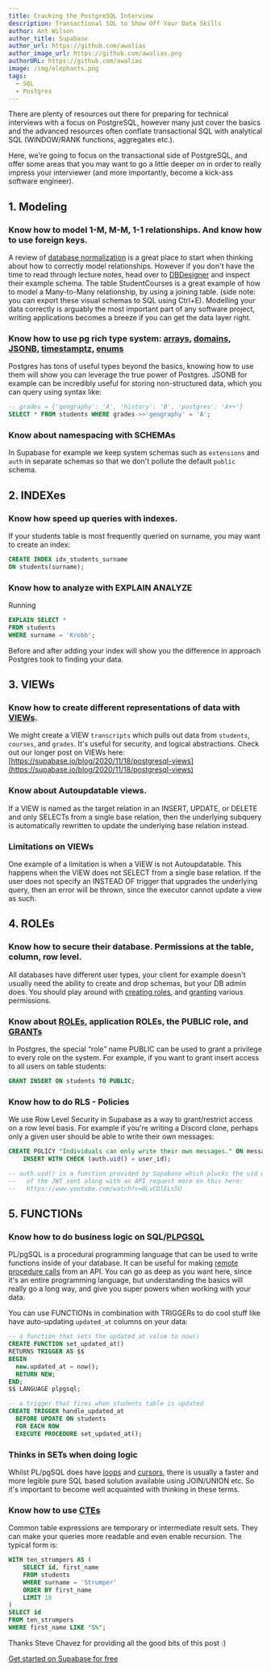 ```yaml
---
title: Cracking the PostgreSQL Interview
description: Transactional SQL to Show Off Your Data Skills
author: Ant Wilson
author_title: Supabase
author_url: https://github.com/awalias
author_image_url: https://github.com/awalias.png
authorURL: https://github.com/awalias
image: /img/elephants.png
tags:
  - SQL
  - Postgres
---
```



There are plenty of resources out there for preparing for technical interviews with a focus on PostgreSQL, however many just cover the basics and the advanced resources often conflate transactional SQL with analytical SQL (WINDOW/RANK functions, aggregates etc.).

Here, we're going to focus on the transactional side of PostgreSQL, and offer some areas that you may want to go a little deeper on in order to really impress your interviewer (and more importantly, become a kick-ass software engineer).

## 1. Modeling

### Know how to model 1-M, M-M, 1-1 relationships. And know how to use foreign keys.

A review of [database normalization](https://ocw.mit.edu/courses/civil-and-environmental-engineering/1-264j-database-internet-and-systems-integration-technologies-fall-2013/lecture-notes-exercises/MIT1_264JF13_lect_10.pdf) is a great place to start when thinking about how to correctly model relationships. However if you don't have the time to read through lecture notes, head over to [DBDesigner](https://app.dbdesigner.net/designer/schema/guest_template) and inspect their example schema. The table StudentCourses is a great example of how to model a Many-to-Many relationship, by using a joining table. (side note: you can export these visual schemas to SQL using Ctrl+E). Modelling your data correctly is arguably the most important part of any software project, writing applications becomes a breeze if you can get the data layer right.

### Know how to use pg rich type system: [arrays](https://www.postgresql.org/docs/current/arrays.html), [domains](https://www.postgresql.org/docs/current/domains.html), [JSONB](https://www.postgresql.org/docs/13/datatype-json.html), [timestamptz](https://www.postgresql.org/docs/current/functions-datetime.html), [enums](https://www.postgresql.org/docs/13/datatype-enum.html)

Postgres has tons of useful types beyond the basics, knowing how to use them will show you can leverage the true power of Postgres. JSONB for example can be incredibly useful for storing non-structured data, which you can query using syntax like:

```sql
-- grades = {'geography': 'A', 'history': 'B', 'postgres': 'A++'}
SELECT * FROM students WHERE grades->>'geography' = 'A';
```

### Know about namespacing with SCHEMAs

In Supabase for example we keep system schemas such as `extensions` and `auth` in separate schemas so that we don't pollute the default `public` schema.

## 2. INDEXes

### Know how speed up queries with indexes.

If your students table is most frequently queried on surname, you may want to create an index: 

```sql
CREATE INDEX idx_students_surname 
ON students(surname);
```

### Know how to analyze with EXPLAIN ANALYZE

Running 

```sql
EXPLAIN SELECT *
FROM students
WHERE surname = 'Krobb';
```

Before and after adding your index will show you the difference in approach Postgres took to finding your data.

## 3. VIEWs

### Know how to create different representations of data with [VIEWs](https://supabase.io/blog/2020/11/18/postgresql-views).

We might create a VIEW `transcripts` which pulls out data from `students`, `courses`, and `grades`. It's useful for security, and logical abstractions. Check out our longer post on VIEWs here: [https://supabase.io/blog/2020/11/18/postgresql-views](https://supabase.io/blog/2020/11/18/postgresql-views)

### Know about Autoupdatable views.

If a VIEW is named as the target relation in an INSERT, UPDATE, or DELETE and only SELECTs from a single base relation, then the underlying subquery is automatically rewritten to update the underlying base relation instead. 

### Limitations on VIEWs

One example of a limitation is when a VIEW is not Autoupdatable. This happens when the VIEW does not SELECT from a single base relation. If the user does not specify an INSTEAD OF trigger that upgrades the underlying query, then an error will be thrown, since the executor cannot update a view as such.

## 4. ROLEs

### Know how to secure their database. Permissions at the table, column, row level.

All databases have different user types, your client for example doesn't usually need the ability to create and drop schemas, but your DB admin does. You should play around with [creating roles](https://www.postgresql.org/docs/current/database-roles.html), and [granting](https://www.postgresql.org/docs/current/role-membership.html) various permissions.

### Know about [ROLEs](https://www.postgresql.org/docs/13/sql-createrole.html), application ROLEs, the PUBLIC role, and [GRANTs](https://www.postgresql.org/docs/current/sql-grant.html)

In Postgres, the special “role” name PUBLIC can be used to grant a privilege to every role on the system. For example, if you want to grant insert access to all users on table students:

```sql
GRANT INSERT ON students TO PUBLIC;
```

### Know how to do RLS - Policies

We use Row Level Security in Supabase as a way to grant/restrict access on a row level basis. For example if you're writing a Discord clone, perhaps only a given user should be able to write their own messages:

```sql
CREATE POLICY "Individuals can only write their own messages." ON messages FOR
    INSERT WITH CHECK (auth.uid() = user_id);

-- auth.uid() is a function provided by Supabase which plucks the uid out
--   of the JWT sent along with an API request more on this here:
--   https://www.youtube.com/watch?v=0LvCOlELs5U
```

## 5. FUNCTIONs

### Know how to do business logic on SQL/[PLPGSQL](https://www.postgresql.org/docs/current/plpgsql-overview.html#PLPGSQL-ADVANTAGES)

PL/pgSQL is a procedural programming language that can be used to write functions inside of your database. It can be useful for making [remote procedure calls](https://supabase.io/docs/client/rpc) from an API. You can go as deep as you want here, since it's an entire programming language, but understanding the basics will really go a long way, and give you super powers when working with your data.

You can use FUNCTIONs in combination with TRIGGERs to do cool stuff like have auto-updating `updated_at` columns on your data:

```sql
-- a function that sets the updated_at value to now()
CREATE FUNCTION set_updated_at()
RETURNS TRIGGER AS $$
BEGIN
  new.updated_at = now();
  RETURN NEW;
END;
$$ LANGUAGE plpgsql;

-- a trigger that fires when students table is updated
CREATE TRIGGER handle_updated_at
  BEFORE UPDATE ON students
  FOR EACH ROW
  EXECUTE PROCEDURE set_updated_at();
```

### Thinks in SETs when doing logic

Whilst PL/pgSQL does have [loops](https://www.postgresql.org/docs/current/plpgsql-control-structures.html#PLPGSQL-CONTROL-STRUCTURES-LOOPS) and [cursors](https://www.postgresql.org/docs/current/plpgsql-cursors.html), there is usually a faster and more legible pure SQL based solution available using JOIN/UNION etc. So it's important to become well acquainted with thinking in these terms.

### Know how to use [CTEs](https://www.postgresqltutorial.com/postgresql-cte/)

Common table expressions are temporary or intermediate result sets. They can make your queries more readable and even enable recursion. The typical form is:

```sql
WITH ten_strumpers AS (
    SELECT id, first_name 
    FROM students 
    WHERE surname = 'Strumper'
    ORDER BY first_name
    LIMIT 10 
)
SELECT id 
FROM ten_strumpers
WHERE first_name LIKE "S%";
```

Thanks Steve Chavez for providing all the good bits of this post :)

[Get started on Supabase for free](https://app.supabase.io)